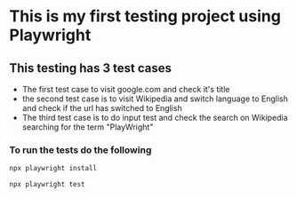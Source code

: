 # This is my first testing project using Playwright

## This testing has 3 test cases

- The first test case to visit google.com and check it's title
- the second test case is to visit Wikipedia and switch language to English and check if the url has switched to English
- The third test case is to do input test and check the search on Wikipedia searching for the term "PlayWright"

### To run the tests do the following

```javascript
npx playwright install

npx playwright test
```
